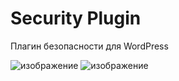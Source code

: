 # Security Plugin
Плагин безопасности для WordPress

![изображение](https://github.com/user-attachments/assets/edc4061e-60e3-4a9a-82d9-007918bf9fd4)
![изображение](https://github.com/user-attachments/assets/8178f2a6-3b4a-4f4a-9b68-0dd76fdf8b22)
